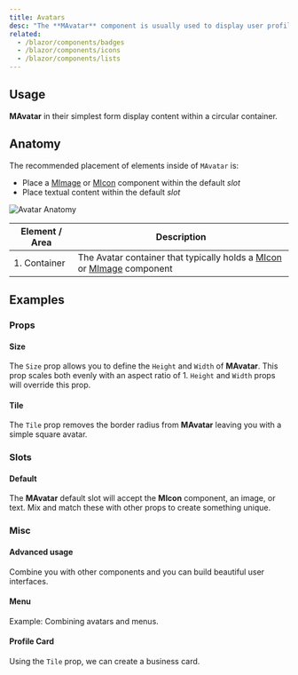 ```yaml
---
title: Avatars
desc: "The **MAvatar** component is usually used to display user profile pictures. This component allows you to dynamically add and set the border radius of response images, icons and text. The `tile` variable can be used to display an avatar with no border radius."
related:
  - /blazor/components/badges
  - /blazor/components/icons
  - /blazor/components/lists
---
```


## Usage

**MAvatar** in their simplest form display content within a circular container.

<avatars-usage></avatars-usage>

## Anatomy

The recommended placement of elements inside of `MAvatar` is:

* Place a [MImage](blazor/components/images/) or [MIcon](blazor/components/images/) component within the default *slot*
* Place textual content within the default *slot*

![Avatar Anatomy](https://cdn.masastack.com/stack/doc/masablazor/anatomy/avatar-anatomy.png)

| Element / Area | Description |
| - | - |
| 1. Container | The Avatar container that typically holds a [MIcon](blazor/components/icons/) or [MImage](blazor/components/images/) component |

## Examples

### Props

#### Size

The `Size` prop allows you to define the `Height` and `Width` of **MAvatar**. This prop scales both evenly with an aspect ratio of 1. `Height` and `Width` props will override this prop.

<masa-example file="Examples.components.avatars.Size"></masa-example>

#### Tile

The `Tile` prop removes the border radius from **MAvatar** leaving you with a simple square avatar.

<masa-example file="Examples.components.avatars.Tile"></masa-example>

### Slots

#### Default

The **MAvatar** default slot will accept the **MIcon** component, an image, or text. Mix and match these with other props to create something unique.

<masa-example file="Examples.components.avatars.Default"></masa-example>

### Misc

#### Advanced usage

Combine you with other components and you can build beautiful user interfaces.

<masa-example file="Examples.components.avatars.Other"></masa-example>

#### Menu

Example: Combining avatars and menus.

<masa-example file="Examples.components.avatars.Menu"></masa-example>

#### Profile Card

Using the `Tile` prop, we can create a business card.

<masa-example file="Examples.components.avatars.BusinessCard"></masa-example>




